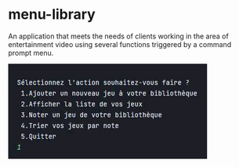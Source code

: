 # menu-library
An application that meets the needs of clients working in the area of entertainment video using several functions triggered by a command prompt menu.

![1](https://github.com/ArPimentel/menu-library/blob/6e2ca2819a6b227f283e6f66594197e99040d9e9/src/Img/1.jpg)
